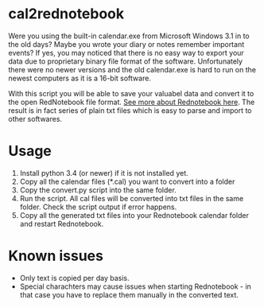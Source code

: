 # cal2rednotebook

Were you using the built-in calendar.exe from Microsoft Windows 3.1 in to the old days? Maybe you wrote your diary or notes remember important events? If yes, you may noticed that there is no easy way to export your data due to proprietary binary file format of the software. Unfortunately there were no newer versions and the old calendar.exe is hard to run on the newest computers as it is a 16-bit software.

With this script you will be able to save your valuabel data and convert it to the open RedNotebook file format. [See more about Rednotebook here](https://rednotebook.sourceforge.io/). The result is in fact series of plain txt files which is easy to parse and import to other softwares.

# Usage

1. Install python 3.4 (or newer) if it is not installed yet.
2. Copy all the calendar files (\*.cal) you want to convert into a folder
3. Copy the convert.py script into the same folder.
4. Run the script. All cal files will be converted into txt files in the same folder. Check the script output if error happens.
5. Copy all the generated txt files into your Rednotebook calendar folder and restart Rednotebook.

# Known issues

- Only text is copied per day basis.
- Special charachters may cause issues when starting Rednotebook - in that case you have to replace them manually in the converted text.


